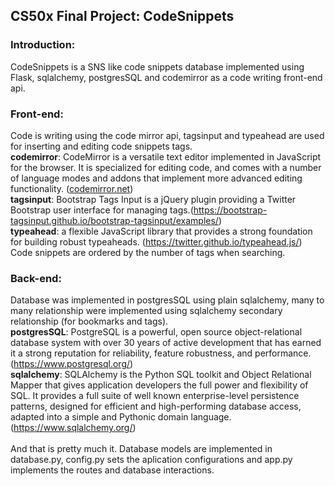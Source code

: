 ## CS50x Final Project: CodeSnippets

### Introduction:
CodeSnippets is a SNS like code snippets database implemented using Flask, sqlalchemy, postgresSQL and 
codemirror as a code writing front-end api.

### Front-end:
Code is writing using the code mirror api, tagsinput and typeahead are used for inserting and editing code snippets tags.
<br>
**codemirror**: CodeMirror is a versatile text editor implemented in JavaScript for the browser. It is specialized for editing code, and comes with a number of language modes and addons that implement more advanced editing functionality. (<a href="codemirror.net">codemirror.net</a>)
<br>
**tagsinput**: Bootstrap Tags Input is a jQuery plugin providing a Twitter Bootstrap user interface for managing tags.(https://bootstrap-tagsinput.github.io/bootstrap-tagsinput/examples/)
<br>
**typeahead**: a flexible JavaScript library that provides a strong foundation for building robust typeaheads. (https://twitter.github.io/typeahead.js/)
<br>
Code snippets are ordered by the number of tags when searching. 
### Back-end:
Database was implemented in postgresSQL using plain sqlalchemy, many to many relationship were implemented using sqlalchemy
secondary relationship (for bookmarks and tags).
<br>
**postgresSQL**: PostgreSQL is a powerful, open source object-relational database system with over 30 years of active development that has earned it a strong reputation for reliability, feature robustness, and performance.(https://www.postgresql.org/)
<br>
**sqlalchemy**: SQLAlchemy is the Python SQL toolkit and Object Relational Mapper that gives application developers the full power and flexibility of SQL.
It provides a full suite of well known enterprise-level persistence patterns, designed for efficient and high-performing database access, adapted into a simple and Pythonic domain language.
(https://www.sqlalchemy.org/)
<br>
<br>
And that is pretty much it. Database models are implemented in database.py, config.py sets the aplication configurations
and app.py implements the routes and database interactions.

